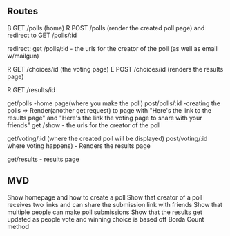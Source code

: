 ## Routes

B GET   /polls (home)
R POST  /polls (render the created poll page) and redirect to GET /polls/:id

redirect:
get /polls/:id - the urls for the creator of the poll (as well as email w/mailgun)


R GET   /choices/id (the voting page)
E POST  /choices/id (renders the results page)

R GET   /results/id 





get/polls -home page(where you make the poll)
post/polls/:id -creating the polls => Render(another get request) to page with "Here's the link to the results page" and "Here's the link the voting page to share with your friends"
get /show - the urls for the creator of the poll

get/voting/:id (where the created poll will be displayed)
post/voting/:id where voting happens) - Renders the results page

get/results - results page 

## MVD
Show homepage and how to create a poll
Show that creator of a poll receives two links and can share the submission link with friends
Show that multiple people can make poll submissions
Show that the results get updated as people vote and winning choice is based off Borda Count method

